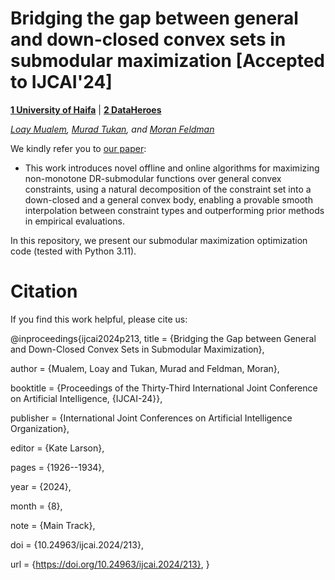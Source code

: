 # Bridging the gap between general and down-closed convex sets in submodular maximization [Accepted to IJCAI'24]

**[1 University of Haifa](https://www.haifa.ac.il/?lang=en)** | **[2 DataHeroes](https://dataheroes.ai/)**

*[Loay Mualem](https://scholar.google.com/citations?user=kMWFvg4AAAAJ&hl=iw), [Murad Tukan](https://scholar.google.com/citations?user=721xaz0AAAAJ&hl=en), and [Moran Feldman](https://scholar.google.com/citations?user=oM8J2m0AAAAJ&hl=iw)*

We kindly refer you to [our paper]([https://arxiv.org/pdf/2405.13994](https://www.ijcai.org/proceedings/2024/213)):
* This work introduces novel offline and online algorithms for maximizing non-monotone DR-submodular functions over general convex constraints, using a natural decomposition of the constraint set into a down-closed and a general convex body, enabling a provable smooth interpolation between constraint types and outperforming prior methods in empirical evaluations.


In this repository, we present our submodular maximization optimization code (tested with Python 3.11).


# Citation

If you find this work helpful, please cite us:

   @inproceedings{ijcai2024p213,
  title     = {Bridging the Gap between General and Down-Closed Convex Sets in Submodular Maximization},
  
  author    = {Mualem, Loay and Tukan, Murad and Feldman, Moran},
  
  booktitle = {Proceedings of the Thirty-Third International Joint Conference on
               Artificial Intelligence, {IJCAI-24}},
               
  publisher = {International Joint Conferences on Artificial Intelligence Organization},
  
  editor    = {Kate Larson},
  
  pages     = {1926--1934},
  
  year      = {2024},
  
  month     = {8},
  
  note      = {Main Track},
  
  doi       = {10.24963/ijcai.2024/213},
  
  url       = {https://doi.org/10.24963/ijcai.2024/213},
}
